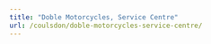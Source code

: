 ```yaml
---
title: "Doble Motorcycles, Service Centre"
url: /coulsdon/doble-motorcycles-service-centre/
---
```

